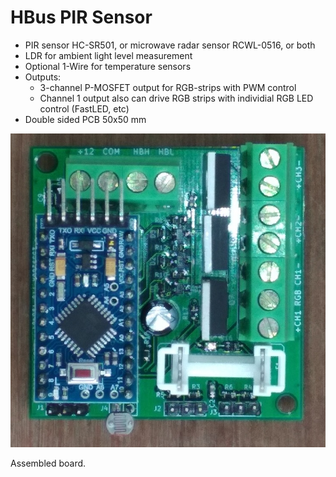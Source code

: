  # HBus PIR Sensor
 
   * PIR sensor HC-SR501, or microwave radar sensor RCWL-0516, or both
   * LDR for ambient light level measurement
   * Optional 1-Wire for temperature sensors
   * Outputs:
     * 3-channel P-MOSFET output for RGB-strips with PWM control
     * Channel 1 output also can drive RGB strips with individial RGB LED control (FastLED, etc)
   * Double sided PCB 50x50 mm

![Assembled](https://github.com/akouz/HBus/blob/master/Devices/08_PIR_Sensor/PIR_sensor.jpg)

Assembled board.
   
